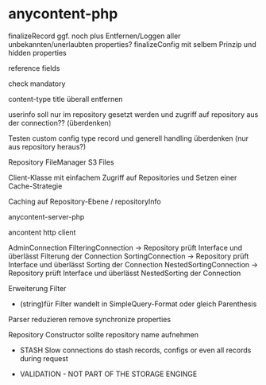 # anycontent-php


finalizeRecord ggf. noch plus Entfernen/Loggen aller unbekannten/unerlaubten properties?
finalizeConfig mit selbem Prinzip und hidden properties

reference fields

check mandatory

content-type title überall entfernen

userinfo soll nur im repository gesetzt werden und zugriff auf repository aus der connection??  (überdenken)

Testen custom config type record und generell handling überdenken (nur aus repository heraus?)

Repository FileManager
S3 Files


Client-Klasse mit einfachem Zugriff auf Repositories und Setzen einer Cache-Strategie

Caching auf Repository-Ebene / repositoryInfo

anycontent-server-php

ancontent http client


AdminConnection
FilteringConnection -> Repository prüft Interface und überlässt Filterung der Connection
SortingConnection -> Repository prüft Interface und überlässt Sorting der Connection
NestedSortingConnection -> Repository prüft Interface und überlässt NestedSorting der Connection


Erweiterung Filter
- (string)für Filter wandelt in SimpleQuery-Format oder gleich Parenthesis

Parser reduzieren
remove synchronize properties

Repository Constructor sollte repository name aufnehmen






- STASH
  Slow connections do stash records, configs or even all records during request
  
- VALIDATION - NOT PART OF THE STORAGE ENGINGE  